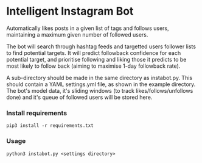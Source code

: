 # Intelligent Instagram Bot

Automatically likes posts in a given list of tags and follows users, maintaining a maximum given number of followed users. 

The bot will search through hashtag feeds and targetted users follower lists to find potential targets. It will predict followback confidence for each potential target, and prioritise following and liking those it predicts to be most likely to follow back (aiming to maximise 1-day followback rate).

A sub-directory should be made in the same directory as instabot.py. This should contain a YAML settings.yml file, as shown in the example directory. The bot's model data, it's sliding windows (to track likes/follows/unfollows done) and it's queue of followed users will be stored here.

### Install requirements

`pip3 install -r requirements.txt`

### Usage

`python3 instabot.py <settings directory>`
